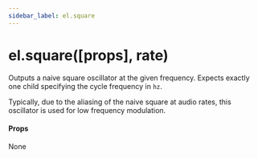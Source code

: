 ```yaml
---
sidebar_label: el.square
---
```


# el.square([props], rate)

Outputs a naive square oscillator at the given frequency. Expects exactly one child
specifying the cycle frequency in `hz`.

Typically, due to the aliasing of the naive square at audio rates, this oscillator
is used for low frequency modulation.

#### Props

None

